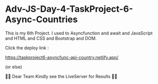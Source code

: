 # Adv-JS-Day-4-TaskProject-6-Async-Countries

This is my 6th Project. I used to Asyncfunction and await and JavaScript and HTML and CSS and Bootstrap and DOM.

Click the deploy link :

https://taskproject6-asyncfunc-api-country.netlify.app/

(or else)

👀👀 Dear Team Kindly see the LiveServer for Results 👀👀
